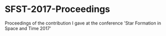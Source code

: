 # SFST-2017-Proceedings
Proceedings of the contribution I gave at the conference 'Star Formation in Space and Time 2017'
